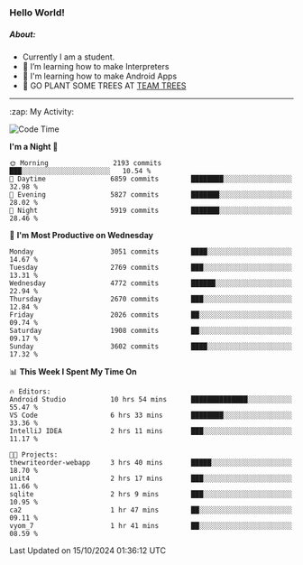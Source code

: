 ### Hello World!

##### About:
- Currently I am a student.
- 🌱 I’m learning how to make Interpreters
- 🌱 I'm learning how to make Android Apps
- 🌱 GO PLANT SOME TREES AT [TEAM TREES](https://teamtrees.org/)

---
  <summary>:zap: My Activity:</summary>
  
<!--START_SECTION:waka-->
![Code Time](http://img.shields.io/badge/Code%20Time-1%2C513%20hrs%2024%20mins-blue)

**I'm a Night 🦉** 

```text
🌞 Morning                2193 commits        ███░░░░░░░░░░░░░░░░░░░░░░   10.54 % 
🌆 Daytime                6859 commits        ████████░░░░░░░░░░░░░░░░░   32.98 % 
🌃 Evening                5827 commits        ███████░░░░░░░░░░░░░░░░░░   28.02 % 
🌙 Night                  5919 commits        ███████░░░░░░░░░░░░░░░░░░   28.46 % 
```
📅 **I'm Most Productive on Wednesday** 

```text
Monday                   3051 commits        ████░░░░░░░░░░░░░░░░░░░░░   14.67 % 
Tuesday                  2769 commits        ███░░░░░░░░░░░░░░░░░░░░░░   13.31 % 
Wednesday                4772 commits        ██████░░░░░░░░░░░░░░░░░░░   22.94 % 
Thursday                 2670 commits        ███░░░░░░░░░░░░░░░░░░░░░░   12.84 % 
Friday                   2026 commits        ██░░░░░░░░░░░░░░░░░░░░░░░   09.74 % 
Saturday                 1908 commits        ██░░░░░░░░░░░░░░░░░░░░░░░   09.17 % 
Sunday                   3602 commits        ████░░░░░░░░░░░░░░░░░░░░░   17.32 % 
```


📊 **This Week I Spent My Time On** 

```text
🔥 Editors: 
Android Studio           10 hrs 54 mins      ██████████████░░░░░░░░░░░   55.47 % 
VS Code                  6 hrs 33 mins       ████████░░░░░░░░░░░░░░░░░   33.36 % 
IntelliJ IDEA            2 hrs 11 mins       ███░░░░░░░░░░░░░░░░░░░░░░   11.17 % 

🐱‍💻 Projects: 
thewriteorder-webapp     3 hrs 40 mins       █████░░░░░░░░░░░░░░░░░░░░   18.70 % 
unit4                    2 hrs 17 mins       ███░░░░░░░░░░░░░░░░░░░░░░   11.66 % 
sqlite                   2 hrs 9 mins        ███░░░░░░░░░░░░░░░░░░░░░░   10.95 % 
ca2                      1 hr 47 mins        ██░░░░░░░░░░░░░░░░░░░░░░░   09.11 % 
vyom_7                   1 hr 41 mins        ██░░░░░░░░░░░░░░░░░░░░░░░   08.59 % 
```


 Last Updated on 15/10/2024 01:36:12 UTC
<!--END_SECTION:waka-->
